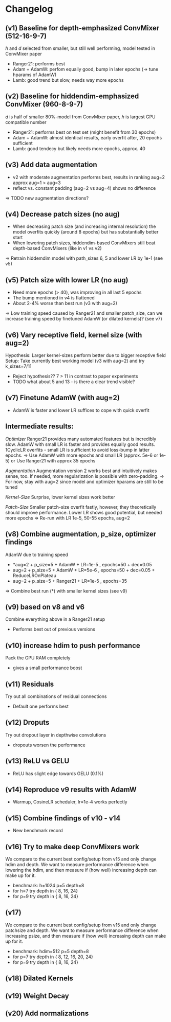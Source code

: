 # Changelog

## (v1) Baseline for depth-emphasized ConvMixer (512-16-9-7)

_h_ and _d_ selected from smaller, but still well performing, model tested in ConvMixer paper

- Ranger21: performs best
- Adam + AdamW: perfom equally good, bump in later epochs (-> tune hparams of AdamW)
- Lamb: good trend but slow, needs way more epochs

## (v2) Baseline for hiddendim-emphasized ConvMixer (960-8-9-7)

_d_ is half of smaller 80%-model from ConvMixer paper, _h_ is largest GPU compatible number

- Ranger21: performs best on test set (might benefit from 30 epochs)
- Adam + AdamW: almost identical results, early overfit after, 20 epochs sufficient
- Lamb: good tendecy but likely needs more epochs, approx. 40

## (v3) Add data augmentation

- v2 with moderate augmentation performs best, results in ranking aug=2 approx aug=1 > aug=3
- reflect vs. constant padding (aug=2 vs aug=4) shows no difference

=> TODO new augmentation directions?

## (v4) Decrease patch sizes (no aug)

- When decreasing patch size (and increasing internal resolution) the model overfits quickly (around 8 epochs) but has substantially better start
- When lowering patch sizes, hiddendim-based ConvMixers still beat depth-based ConvMixers (like in v1 vs v2)

=> Retrain hiddemdim model with path_sizes 6, 5 and lower LR by 1e-1 (see v5)

## (v5) Patch size with lower LR (no aug)

- Need more epochs (> 40), was improving in all last 5 epochs
- The bump mentioned in v4 is flattened
- About 2-4% worse than best run (v3 with aug=2)

=> Low training speed caused by Ranger21 and smaller patch_size, can we
increase training speed by finetuned AdamW (or dilated kernels)? (see v7)

## (v6) Vary receptive field, kernel size (with aug=2)
Hypothesis: Larger kernel-sizes perform better due to bigger receptive field
Setup: Take currently best working model (v3 with aug=2) and try k_sizes=7/11

- Reject hypothesis?? 7 > 11 in contrast to paper experiments
- TODO what about 5 and 13 - is there a clear trend visible?

## (v7) Finetune AdamW (with aug=2)

-  AdamW is faster and lower LR suffices to cope with quick overfit

## Intermediate results:

_Optimizer_
Ranger21 provides many automated features but is incredibly slow. AdamW with small LR is faster and provides equally good results. 1CyclicLR overfits - small LR is sufficient to avoid loss-bump in latter epochs.
=> Use AdamW with more epochs and small LR (approx. 5e-6 or 1e-5)
or Use Ranger21 with approx 35 epochs

_Augmentation_
Augmentation version 2 works best and intuitively makes sense, too. If needed, more regularization is possible with zero-padding.
=> For now, stay with aug=2 since model and optimizer hparams are still to be tuned

_Kernel-Size_
Surprise, lower kernel sizes work better

_Patch-Size_
Smaller patch-size overfit fastly, however, they theoretically should improve performance. Lower LR shows good potential, but needed more epochs
=> Re-run with LR 1e-5, 50-55 epochs, aug=2


## (v8) Combine augmentation, p_size, optimizer findings

AdamW due to training speed
- *aug=2 + p_size=5 + AdamW + LR=1e-5 , epochs=50 + dec=0.05
- aug=2 + p_size=5 + AdamW + LR=5e-6 , epochs=50 + dec=0.05 + ReduceLROnPlateau
- aug=2 + p_size=5 + Ranger21 + LR=1e-5 , epochs=35

=> Combine best run (*) with smaller kernel sizes (see v9)

## (v9) based on v8 and v6

Combine everything above in a Ranger21 setup
- Performs best out of previous versions

## (v10) increase hdim to push performance

Pack the GPU RAM completely
- gives a small performance boost

## (v11) Residuals

Try out all combinations of residual connections
- Default one performs best

## (v12) Droputs

Try out dropout layer in depthwise convolutions
- dropouts worsen the performance

## (v13) ReLU vs GELU

- ReLU has slight edge towards GELU (0.1%)

## (v14) Reproduce v9 results with AdamW

- Warmup, CosineLR scheduler, lr=1e-4 works perfectly

## (v15) Combine findings of v10 - v14

- New benchmark record

## (v16) Try to make deep ConvMixers work

We compare to the current best config/setup from v15 and only change hdim and depth. We want to measure performance difference when lowering the hdim, and then measure if (how well) increasing depth can make up for it.
- benchmark: h=1024 p=5 depth=8 
- for h=7 try depth in { 8, 16, 24}
- for p=9 try depth in { 8, 16, 24}

## (v17)

We compare to the current best config/setup from v15 and only change patchsize and depth. We want to measure performance difference when increasing psize, and then measure if (how well) increasing depth can make up for it.
- benchmark: hdim=512 p=5 depth=8 
- for p=7 try depth in { 8, 12, 16, 20, 24}
- for p=9 try depth in { 8, 16, 24}

## (v18) Dilated Kernels


## (v19) Weight Decay


## (v20) Add normalizations